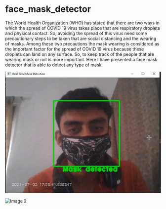 # face_mask_detector

The World Health Organization (WHO) has stated that there are two ways in which the spread of COVID 19 virus takes place that are respiratory droplets and physical contact. 
So, avoiding the spread of this virus need some precautionary steps to be taken that are social distancing and the wearing of masks. 
Among these two precautions the mask wearing is considered as the important factor for the spread of COVID 19 virus because these droplets can land on any surface. 
So, to keep track of the people that are wearing mask or not is more important. Here I have presented a face mask detector that is able to detect any type of mask.

![Image 1](img_github1.png)

![Image 2]("img_github2.png")
